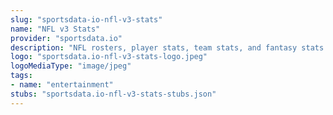 ```yaml
---
slug: "sportsdata-io-nfl-v3-stats"
name: "NFL v3 Stats"
provider: "sportsdata.io"
description: "NFL rosters, player stats, team stats, and fantasy stats API."
logo: "sportsdata.io-nfl-v3-stats-logo.jpeg"
logoMediaType: "image/jpeg"
tags:
- name: "entertainment"
stubs: "sportsdata.io-nfl-v3-stats-stubs.json"
---
```


